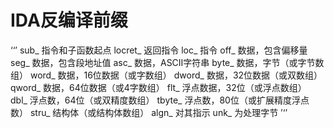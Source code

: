 # IDA反编译前缀
‘‘’ 
sub_	指令和子函数起点
locret_	返回指令
loc_	指令
off_	数据，包含偏移量
seg_	数据，包含段地址值
asc_	数据，ASCII字符串
byte_	数据，字节（或字节数组）
word_	数据，16位数据（或字数组）
dword_	数据，32位数据（或双数组）
qword_	数据，64位数据（或4字数组）
flt_	浮点数据，32位（或浮点数组）
dbl_	浮点数，64位（或双精度数组）
tbyte_	浮点数，80位（或扩展精度浮点数）
stru_	结构体（或结构体数组）
algn_	对其指示
unk_	为处理字节
’‘’ 
